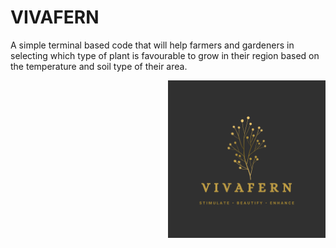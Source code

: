 # VIVAFERN
<section>
		<div class="main-topic">
			<div class="left-text">
				<p>
					A simple terminal based code that will help farmers and gardeners in selecting which type of plant is favourable to grow in their region based on the               temperature and soil type of their area.
				</p>
			</div>
			<div class="right-picture">
			<img align="right" src="vivafern_graphic.png" height=50% width=50%> 
			</div>
			<div class="clear"></div>
		<div>
	</section>
